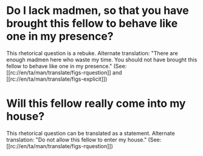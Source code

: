 # Do I lack madmen, so that you have brought this fellow to behave like one in my presence?

This rhetorical question is a rebuke. Alternate translation: "There are enough madmen here who waste my time. You should not have brought this fellow to behave like one in my presence." (See: [[rc://en/ta/man/translate/figs-rquestion]] and [[rc://en/ta/man/translate/figs-explicit]])

# Will this fellow really come into my house?

This rhetorical question can be translated as a statement. Alternate translation: "Do not allow this fellow to enter my house." (See: [[rc://en/ta/man/translate/figs-rquestion]])

